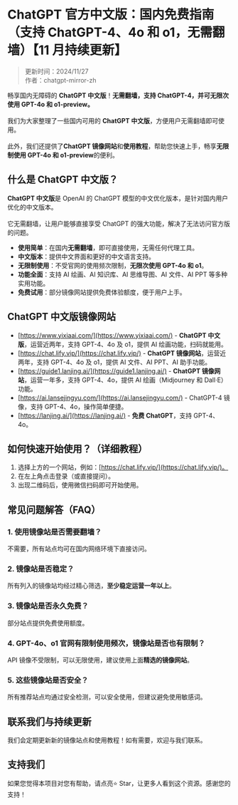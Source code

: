 # ChatGPT 官方中文版：国内免费指南（支持 ChatGPT-4、4o 和 o1，无需翻墙）【11 月持续更新】 

> 更新时间：2024/11/27  <br />
> 作者：chatgpt-mirror-zh

畅享国内无障碍的 **ChatGPT 中文版**！**无需翻墙，支持 ChatGPT-4，并可无限次使用 GPT-4o 和 o1-preview。** <br />
<br />
我们为大家整理了一些国内可用的 **ChatGPT 中文版**，方便用户无需翻墙即可使用。<br />
<br />
此外，我们还提供了**ChatGPT 镜像网站**和**使用教程**，帮助您快速上手，畅享**无限制使用 GPT-4o 和 o1-preview**的便利。

## 什么是 ChatGPT 中文版？

**ChatGPT 中文版**是 OpenAI 的 ChatGPT 模型的中文优化版本，是针对国内用户优化的中文版本。<br />
<br />
它无需翻墙，让用户能够直接享受 ChatGPT 的强大功能，解决了无法访问官方版的问题。<br />

- **使用简单**：在国内**无需翻墙**，即可直接使用，无需任何代理工具。
- **中文版本**：提供中文界面和更好的中文语言支持。
- **无限制使用**：不受官网的使用频次限制，**无限次使用 GPT-4o 和 o1**。
- **功能全面**：支持 AI 绘画、AI 知识库、AI 思维导图、AI 文件、AI PPT 等多种实用功能。
- **免费试用**：部分镜像网站提供免费体验额度，便于用户上手。

## ChatGPT 中文版镜像网站

- [https://www.yixiaai.com/](https://www.yixiaai.com/) - **ChatGPT 中文版**，运营近两年，支持 GPT-4、4o 及 o1，提供 AI 绘画功能，扫码就能用。
- [https://chat.lify.vip/](https://chat.lify.vip/) - **ChatGPT 镜像网站**，运营近两年，支持 GPT-4、4o 及 o1，提供 AI 文件、AI PPT、AI 助手功能。
- [https://guide1.lanjing.ai/](https://guide1.lanjing.ai/) - **ChatGPT 镜像网站**，运营一年多，支持 GPT-4、4o，提供 AI 绘画（Midjourney 和 Dall·E）功能。
- [https://ai.lansejingyu.com/](https://ai.lansejingyu.com/) - ChatGPT-4 镜像，支持 GPT-4、4o，操作简单便捷。
- [https://lanjing.ai/](https://lanjing.ai/) - **免费 ChatGPT**，支持 GPT-4、4o。

## 如何快速开始使用？（详细教程）

1. 选择上方的一个网站，例如：[https://chat.lify.vip/](https://chat.lify.vip/)。
2. 在左上角点击登录（或直接提问）。
3. 出现二维码后，使用微信扫码即可开始使用。

## 常见问题解答（FAQ）

### 1. 使用镜像站是否需要翻墙？
不需要，所有站点均可在国内网络环境下直接访问。

### 2. 镜像站是否稳定？
所有列入的镜像站均经过精心筛选，**至少稳定运营一年以上**。

### 3. 镜像站是否永久免费？
部分站点提供免费使用额度。

### 4. GPT-4o、o1 官网有限制使用频次，镜像站是否也有限制？
API 镜像不受限制，可以无限使用，建议使用上面**精选的镜像网站**。

### 5. 这些镜像站是否安全？
所有推荐站点均通过安全检测，可以安全使用，但建议避免使用敏感词。

## 联系我们与持续更新

我们会定期更新新的镜像站点和使用教程！如有需要，欢迎与我们联系。

## 支持我们

如果您觉得本项目对您有帮助，请点亮⭐ Star，让更多人看到这个资源。感谢您的支持！

